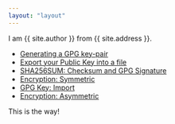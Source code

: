 ```yaml
---
layout: "layout"
---
```


I am {{ site.author }} from {{ site.address }}.

* [Generating a GPG key-pair](001.md)
* [Export your Public Key into a file](002.md)
* [SHA256SUM: Checksum and GPG Signature](003.md)
* [Encryption: Symmetric](005.md)
* [GPG Key: Import](007.md)
* [Encryption: Asymmetric](006.md)

This is the way!

